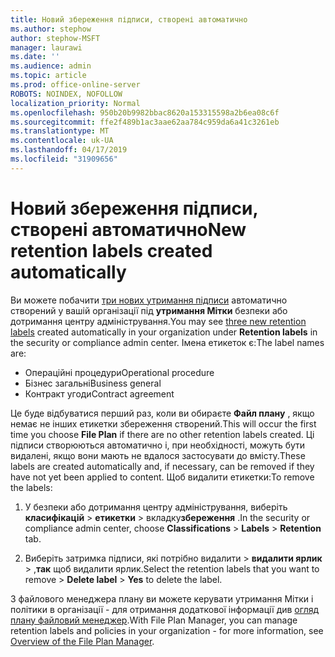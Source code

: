 ```yaml
---
title: Новий збереження підписи, створені автоматично
ms.author: stephow
author: stephow-MSFT
manager: laurawi
ms.date: ''
ms.audience: admin
ms.topic: article
ms.prod: office-online-server
ROBOTS: NOINDEX, NOFOLLOW
localization_priority: Normal
ms.openlocfilehash: 950b20b9982bbac8620a153315598a2b6ea08c6f
ms.sourcegitcommit: ffe2f489b1ac3aae62aa784c959da6a41c3261eb
ms.translationtype: MT
ms.contentlocale: uk-UA
ms.lasthandoff: 04/17/2019
ms.locfileid: "31909656"
---
```

# <a name="new-retention-labels-created-automatically"></a><span data-ttu-id="5b1cf-102">Новий збереження підписи, створені автоматично</span><span class="sxs-lookup"><span data-stu-id="5b1cf-102">New retention labels created automatically</span></span>

<span data-ttu-id="5b1cf-103">Ви можете побачити [три нових утримання підписи](https://docs.microsoft.com/en-us/office365/securitycompliance/file-plan-manager#default-retention-labels-and-label-policy) автоматично створений у вашій організації під **утримання Мітки** безпеки або дотримання центру адміністрування.</span><span class="sxs-lookup"><span data-stu-id="5b1cf-103">You may see [three new retention labels](https://docs.microsoft.com/en-us/office365/securitycompliance/file-plan-manager#default-retention-labels-and-label-policy) created automatically in your organization under **Retention labels** in the security or compliance admin center.</span></span> <span data-ttu-id="5b1cf-104">Імена етикеток є:</span><span class="sxs-lookup"><span data-stu-id="5b1cf-104">The label names are:</span></span>

- <span data-ttu-id="5b1cf-105">Операційні процедури</span><span class="sxs-lookup"><span data-stu-id="5b1cf-105">Operational procedure</span></span>
- <span data-ttu-id="5b1cf-106">Бізнес загальні</span><span class="sxs-lookup"><span data-stu-id="5b1cf-106">Business general</span></span>
- <span data-ttu-id="5b1cf-107">Контракт угоди</span><span class="sxs-lookup"><span data-stu-id="5b1cf-107">Contract agreement</span></span>

<span data-ttu-id="5b1cf-108">Це буде відбуватися перший раз, коли ви обираєте **Файл плану** , якщо немає не інших етикетки збереження створений.</span><span class="sxs-lookup"><span data-stu-id="5b1cf-108">This will occur the first time you choose **File Plan** if there are no other retention labels created.</span></span> <span data-ttu-id="5b1cf-109">Ці підписи створюються автоматично і, при необхідності, можуть бути видалені, якщо вони мають не вдалося застосувати до вмісту.</span><span class="sxs-lookup"><span data-stu-id="5b1cf-109">These labels are created automatically and, if necessary, can be removed if they have not yet been applied to content.</span></span> <span data-ttu-id="5b1cf-110">Щоб видалити етикетки:</span><span class="sxs-lookup"><span data-stu-id="5b1cf-110">To remove the labels:</span></span>

1. <span data-ttu-id="5b1cf-111">У безпеки або дотримання центру адміністрування, виберіть **класифікацій** > **етикетки** > вкладку**збереження** .</span><span class="sxs-lookup"><span data-stu-id="5b1cf-111">In the security or compliance admin center, choose **Classifications** > **Labels** > **Retention** tab.</span></span>

1. <span data-ttu-id="5b1cf-112">Виберіть затримка підписи, які потрібно видалити > **видалити ярлик** > ,**так** щоб видалити ярлик.</span><span class="sxs-lookup"><span data-stu-id="5b1cf-112">Select the retention labels that you want to remove > **Delete label** > **Yes** to delete the label.</span></span>

<span data-ttu-id="5b1cf-113">З файлового менеджера плану ви можете керувати утримання Мітки і політики в організації - для отримання додаткової інформації див [огляд плану файловий менеджер](https://docs.microsoft.com/en-us/office365/securitycompliance/file-plan-manager).</span><span class="sxs-lookup"><span data-stu-id="5b1cf-113">With File Plan Manager, you can manage retention labels and policies in your organization - for more information, see [Overview of the File Plan Manager](https://docs.microsoft.com/en-us/office365/securitycompliance/file-plan-manager).</span></span>
